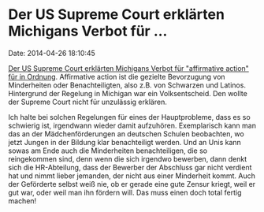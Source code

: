 Der US Supreme Court erklärten Michigans Verbot für \...
========================================================

Date: 2014-04-26 18:10:45

[Der US Supreme Court erklärten Michigans Verbot für \"affirmative
action\" für in Ordnung](http://spiegel.de/article.do?id=965695).
Affirmative action ist die gezielte Bevorzugung von Minderheiten oder
Benachteiligten, also z.B. von Schwarzen und Latinos. Hintergrund der
Regelung in Michigan war ein Volksentscheid. Den wollte der Supreme
Court nicht für unzulässig erklären.

Ich halte bei solchen Regelungen für eines der Hauptprobleme, dass es so
schwierig ist, irgendwann wieder damit aufzuhören. Exemplarisch kann man
das an der Mädchenförderungen an deutschen Schulen beobachten, wo jetzt
Jungen in der Bildung klar benachteiligt werden. Und an Unis kann sowas
am Ende auch die Minderheiten benachteiligen, die so reingekommen sind,
denn wenn die sich irgendwo bewerben, dann denkt sich die HR-Abteilung,
dass der Bewerber der Abschluss gar nicht verdient hat und nimmt lieber
jemanden, der nicht aus einer Minderheit kommt. Auch der Geförderte
selbst weiß nie, ob er gerade eine gute Zensur kriegt, weil er gut war,
oder weil man ihn fördern will. Das muss einen doch total fertig machen!
